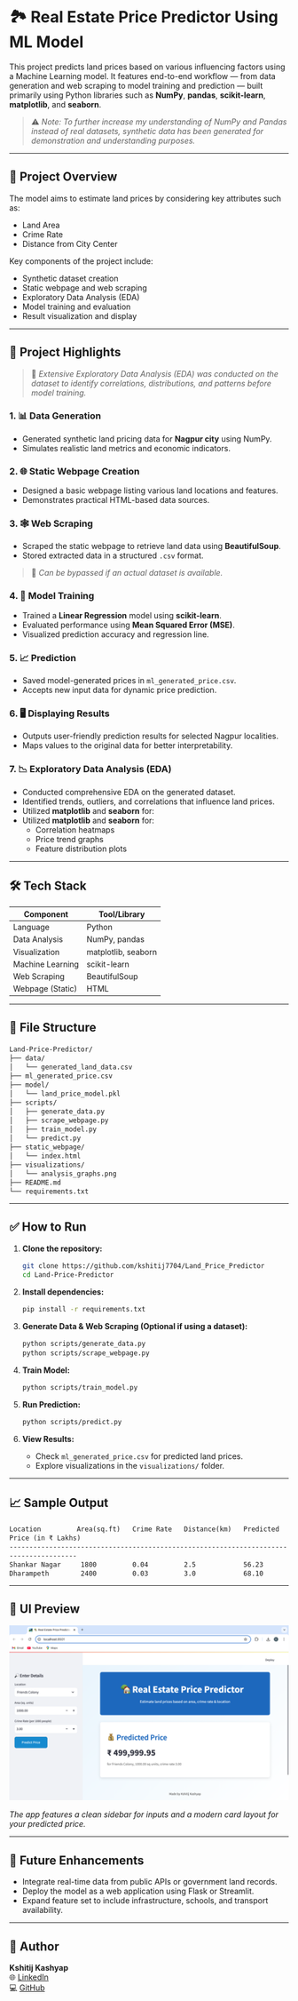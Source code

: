 # 🏞️ Real Estate Price Predictor Using ML Model

This project predicts land prices based on various influencing factors using a Machine Learning model. It features end-to-end workflow — from data generation and web scraping to model training and prediction — built primarily using Python libraries such as **NumPy**, **pandas**, **scikit-learn**, **matplotlib**, and **seaborn**.

> ⚠️ *Note: To further increase my understanding of NumPy and Pandas instead of real datasets, synthetic data has been generated for demonstration and understanding purposes.*

---

## 📌 Project Overview

The model aims to estimate land prices by considering key attributes such as:
- Land Area
- Crime Rate
- Distance from City Center

Key components of the project include:
- Synthetic dataset creation
- Static webpage and web scraping
- Exploratory Data Analysis (EDA)
- Model training and evaluation
- Result visualization and display

---

## 🚀 Project Highlights

> 🧪 *Extensive Exploratory Data Analysis (EDA) was conducted on the dataset to identify correlations, distributions, and patterns before model training.*

### 1. 📊 Data Generation
- Generated synthetic land pricing data for **Nagpur city** using NumPy.
- Simulates realistic land metrics and economic indicators.

### 2. 🌐 Static Webpage Creation
- Designed a basic webpage listing various land locations and features.
- Demonstrates practical HTML-based data sources.

### 3. 🕸️ Web Scraping
- Scraped the static webpage to retrieve land data using **BeautifulSoup**.
- Stored extracted data in a structured `.csv` format.
> 🔁 *Can be bypassed if an actual dataset is available.*

### 4. 🧠 Model Training
- Trained a **Linear Regression** model using **scikit-learn**.
- Evaluated performance using **Mean Squared Error (MSE)**.
- Visualized prediction accuracy and regression line.

### 5. 📈 Prediction
- Saved model-generated prices in `ml_generated_price.csv`.
- Accepts new input data for dynamic price prediction.

### 6. 🖥️ Displaying Results
- Outputs user-friendly prediction results for selected Nagpur localities.
- Maps values to the original data for better interpretability.

### 7. 📉 Exploratory Data Analysis (EDA)
- Conducted comprehensive EDA on the generated dataset.
- Identified trends, outliers, and correlations that influence land prices.
- Utilized **matplotlib** and **seaborn** for:
- Utilized **matplotlib** and **seaborn** for:
  - Correlation heatmaps
  - Price trend graphs
  - Feature distribution plots

---

## 🛠️ Tech Stack

| Component         | Tool/Library        |
|------------------|---------------------|
| Language          | Python              |
| Data Analysis     | NumPy, pandas       |
| Visualization     | matplotlib, seaborn |
| Machine Learning  | scikit-learn        |
| Web Scraping      | BeautifulSoup       |
| Webpage (Static)  | HTML                |

---

## 📂 File Structure

```
Land-Price-Predictor/
├── data/
│   └── generated_land_data.csv
├── ml_generated_price.csv
├── model/
│   └── land_price_model.pkl
├── scripts/
│   ├── generate_data.py
│   ├── scrape_webpage.py
│   ├── train_model.py
│   └── predict.py
├── static_webpage/
│   └── index.html
├── visualizations/
│   └── analysis_graphs.png
├── README.md
└── requirements.txt
```

---

## ✅ How to Run

1. **Clone the repository:**
   ```bash
   git clone https://github.com/kshitij7704/Land_Price_Predictor
   cd Land-Price-Predictor
   ```

2. **Install dependencies:**
   ```bash
   pip install -r requirements.txt
   ```

3. **Generate Data & Web Scraping (Optional if using a dataset):**
   ```bash
   python scripts/generate_data.py
   python scripts/scrape_webpage.py
   ```

4. **Train Model:**
   ```bash
   python scripts/train_model.py
   ```

5. **Run Prediction:**
   ```bash
   python scripts/predict.py
   ```

6. **View Results:**
   - Check `ml_generated_price.csv` for predicted land prices.
   - Explore visualizations in the `visualizations/` folder.

---

## 📈 Sample Output

```
Location         Area(sq.ft)   Crime Rate   Distance(km)   Predicted Price (in ₹ Lakhs)
---------------------------------------------------------------------------------------
Shankar Nagar     1800         0.04         2.5            56.23
Dharampeth        2400         0.03         3.0            68.10
```

---

## 🎨 UI Preview

![UI Preview](UI/UI_Output.png)

*The app features a clean sidebar for inputs and a modern card layout for your predicted price.*

---

## 📢 Future Enhancements

- Integrate real-time data from public APIs or government land records.
- Deploy the model as a web application using Flask or Streamlit.
- Expand feature set to include infrastructure, schools, and transport availability.

---

## 🧠 Author

**Kshitij Kashyap**  
🌐 [LinkedIn](https://www.linkedin.com/in/kshitij-kashyap-133205264/) <br>
💻 [GitHub](https://github.com/kshitij7704)
